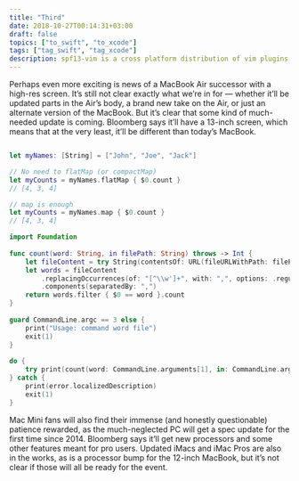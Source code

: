 ```yaml
---
title: "Third"
date: 2018-10-27T00:14:31+03:00
draft: false
topics: ["to_swift", "to_xcode"]
tags: ["tag_swift", "tag_xcode"]
description: spf13-vim is a cross platform distribution of vim plugins and resources for Vim.
---
```


Perhaps even more exciting is news of a MacBook Air successor with a high-res screen. It’s still not clear exactly what we’re in for — whether it’ll be updated parts in the Air’s body, a brand new take on the Air, or just an alternate version of the MacBook. But it’s clear that some kind of much-needed update is coming. Bloomberg says it’ll have a 13-inch screen, which means that at the very least, it’ll be different than today’s MacBook.


```swift

let myNames: [String] = ["John", "Joe", "Jack"]

// No need to flatMap (or compactMap)
let myCounts = myNames.flatMap { $0.count }
// [4, 3, 4]

// map is enough
let myCounts = myNames.map { $0.count }
// [4, 3, 4]

import Foundation
	
func count(word: String, in filePath: String) throws -> Int {
    let fileContent = try String(contentsOf: URL(fileURLWithPath: filePath))
    let words = fileContent
        .replacingOccurrences(of: "[^\\w']+", with: ",", options: .regularExpression)
        .components(separatedBy: ",")
    return words.filter { $0 == word }.count
}
	
guard CommandLine.argc == 3 else {
    print("Usage: command word file")
    exit(1)
}
	
do {
    try print(count(word: CommandLine.arguments[1], in: CommandLine.arguments[2]))
} catch {
    print(error.localizedDescription)
    exit(1)
}
```


Mac Mini fans will also find their immense (and honestly questionable) patience rewarded, as the much-neglected PC will get a spec update for the first time since 2014. Bloomberg says it’ll get new processors and some other features meant for pro users. Updated iMacs and iMac Pros are also in the works, as is a processor bump for the 12-inch MacBook, but it’s not clear if those will all be ready for the event.